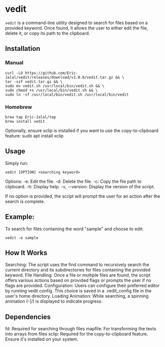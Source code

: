 # vedit

`vedit` is a command-line utility designed to search for files based on a provided keyword. Once found, it allows the user to either edit the file, delete it, or copy its path to the clipboard.

## Installation
### Manual

```shell
curl -LO https://github.com/Eric-Jalal/vedit/releases/download/v1.0.0/vedit.tar.gz && \
tar -xzf vedit.tar.gz && \
sudo mv vedit.sh /usr/local/bin/vedit.sh && \
sudo chmod +x /usr/local/bin/vedit.sh && \
sudo ln -sf /usr/local/bin/vedit.sh /usr/local/bin/vedit
```

### Homebrew
```shell
brew tap Eric-Jalal/tap
brew install vedit
```

Optionally, ensure xclip is installed if you want to use the copy-to-clipboard feature:
sudo apt install xclip


## Usage

Simply run:
```shell
vedit [OPTION] <searching keyword>
```

Options:
-e: Edit the file.
-d: Delete the file.
-c: Copy the file path to clipboard.
-h: Display help.
-v, --version: Display the version of the script.

If no option is provided, the script will prompt the user for an action after the search is complete.

## Example:

To search for files containing the word "sample" and choose to edit:
```shell
vedit -e sample
```

## How It Works

Searching: The script uses the find command to recursively search the current directory and its subdirectories for files containing the provided keyword.
File Handling: Once a file or multiple files are found, the script offers various actions based on provided flags or prompts the user if no flags are provided.
Configuration: Users can configure their preferred editor by running vedit config. This choice is saved in a .vedit_config file in the user's home directory.
Loading Animation: While searching, a spinning animation (-|/) is displayed to indicate progress.

## Dependencies

fd: Required for searching through files
mapfile: For transforming the texts into arrays from files
xclip: Required for the copy-to-clipboard feature. Ensure it's installed on your system.
